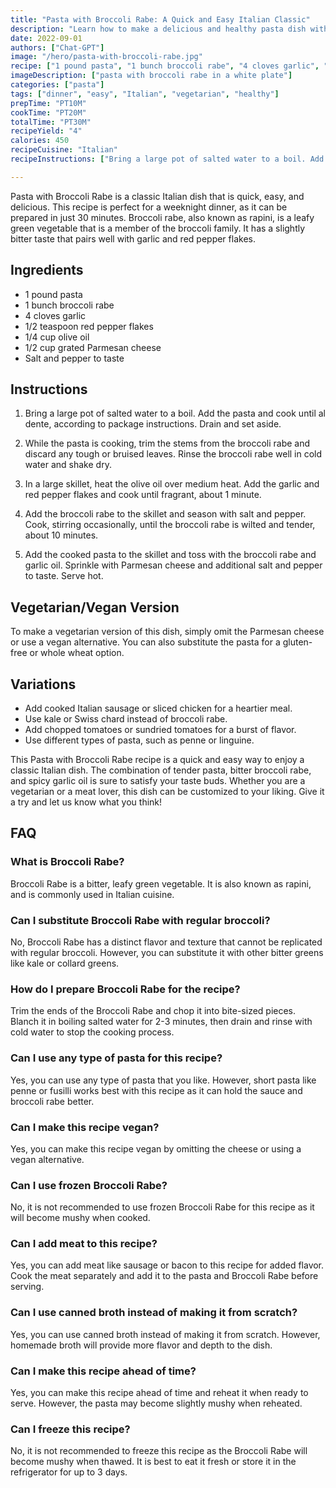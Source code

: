 ```yaml
---
title: "Pasta with Broccoli Rabe: A Quick and Easy Italian Classic"
description: "Learn how to make a delicious and healthy pasta dish with broccoli rabe, garlic, and red pepper flakes. This classic Italian recipe is easy to prepare and perfect for a weeknight dinner."
date: 2022-09-01
authors: ["Chat-GPT"]
image: "/hero/pasta-with-broccoli-rabe.jpg"
recipe: ["1 pound pasta", "1 bunch broccoli rabe", "4 cloves garlic", "1/2 teaspoon red pepper flakes", "1/4 cup olive oil", "1/2 cup grated Parmesan cheese", "Salt and pepper to taste"]
imageDescription: ["pasta with broccoli rabe in a white plate"]
categories: ["pasta"]
tags: ["dinner", "easy", "Italian", "vegetarian", "healthy"]
prepTime: "PT10M"
cookTime: "PT20M"
totalTime: "PT30M"
recipeYield: "4"
calories: 450
recipeCuisine: "Italian"
recipeInstructions: ["Bring a large pot of salted water to a boil. Add the pasta and cook until al dente, according to package instructions. Drain and set aside.", "While the pasta is cooking, trim the stems from the broccoli rabe and discard any tough or bruised leaves. Rinse the broccoli rabe well in cold water and shake dry.", "In a large skillet, heat the olive oil over medium heat. Add the garlic and red pepper flakes and cook until fragrant, about 1 minute.", "Add the broccoli rabe to the skillet and season with salt and pepper. Cook, stirring occasionally, until the broccoli rabe is wilted and tender, about 10 minutes.", "Add the cooked pasta to the skillet and toss with the broccoli rabe and garlic oil. Sprinkle with Parmesan cheese and additional salt and pepper to taste. Serve hot."]

---
```


Pasta with Broccoli Rabe is a classic Italian dish that is quick, easy, and delicious. This recipe is perfect for a weeknight dinner, as it can be prepared in just 30 minutes. Broccoli rabe, also known as rapini, is a leafy green vegetable that is a member of the broccoli family. It has a slightly bitter taste that pairs well with garlic and red pepper flakes.

## Ingredients

- 1 pound pasta
- 1 bunch broccoli rabe
- 4 cloves garlic
- 1/2 teaspoon red pepper flakes
- 1/4 cup olive oil
- 1/2 cup grated Parmesan cheese
- Salt and pepper to taste

## Instructions

1. Bring a large pot of salted water to a boil. Add the pasta and cook until al dente, according to package instructions. Drain and set aside.

2. While the pasta is cooking, trim the stems from the broccoli rabe and discard any tough or bruised leaves. Rinse the broccoli rabe well in cold water and shake dry.

3. In a large skillet, heat the olive oil over medium heat. Add the garlic and red pepper flakes and cook until fragrant, about 1 minute.

4. Add the broccoli rabe to the skillet and season with salt and pepper. Cook, stirring occasionally, until the broccoli rabe is wilted and tender, about 10 minutes.

5. Add the cooked pasta to the skillet and toss with the broccoli rabe and garlic oil. Sprinkle with Parmesan cheese and additional salt and pepper to taste. Serve hot.

## Vegetarian/Vegan Version

To make a vegetarian version of this dish, simply omit the Parmesan cheese or use a vegan alternative. You can also substitute the pasta for a gluten-free or whole wheat option.

## Variations

- Add cooked Italian sausage or sliced chicken for a heartier meal.
- Use kale or Swiss chard instead of broccoli rabe.
- Add chopped tomatoes or sundried tomatoes for a burst of flavor.
- Use different types of pasta, such as penne or linguine.

This Pasta with Broccoli Rabe recipe is a quick and easy way to enjoy a classic Italian dish. The combination of tender pasta, bitter broccoli rabe, and spicy garlic oil is sure to satisfy your taste buds. Whether you are a vegetarian or a meat lover, this dish can be customized to your liking. Give it a try and let us know what you think!

## FAQ

### What is Broccoli Rabe?

Broccoli Rabe is a bitter, leafy green vegetable. It is also known as rapini, and is commonly used in Italian cuisine.

### Can I substitute Broccoli Rabe with regular broccoli?

No, Broccoli Rabe has a distinct flavor and texture that cannot be replicated with regular broccoli. However, you can substitute it with other bitter greens like kale or collard greens.

### How do I prepare Broccoli Rabe for the recipe?

Trim the ends of the Broccoli Rabe and chop it into bite-sized pieces. Blanch it in boiling salted water for 2-3 minutes, then drain and rinse with cold water to stop the cooking process.

### Can I use any type of pasta for this recipe?

Yes, you can use any type of pasta that you like. However, short pasta like penne or fusilli works best with this recipe as it can hold the sauce and broccoli rabe better.

### Can I make this recipe vegan?

Yes, you can make this recipe vegan by omitting the cheese or using a vegan alternative.

### Can I use frozen Broccoli Rabe?

No, it is not recommended to use frozen Broccoli Rabe for this recipe as it will become mushy when cooked.

### Can I add meat to this recipe?

Yes, you can add meat like sausage or bacon to this recipe for added flavor. Cook the meat separately and add it to the pasta and Broccoli Rabe before serving.

### Can I use canned broth instead of making it from scratch?

Yes, you can use canned broth instead of making it from scratch. However, homemade broth will provide more flavor and depth to the dish.

### Can I make this recipe ahead of time?

Yes, you can make this recipe ahead of time and reheat it when ready to serve. However, the pasta may become slightly mushy when reheated.

### Can I freeze this recipe?

No, it is not recommended to freeze this recipe as the Broccoli Rabe will become mushy when thawed. It is best to eat it fresh or store it in the refrigerator for up to 3 days.